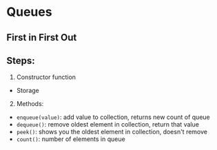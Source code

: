 # Queues

## First in First Out

## Steps:
1. Constructor function
  - Storage
2. Methods:
  - `enqueue(value)`: add value to collection, returns new count of queue
  - `dequeue()`: remove oldest element in collection, return that value
  - `peek()`: shows you the oldest element in collection, doesn't remove
  - `count()`: number of elements in queue
  
